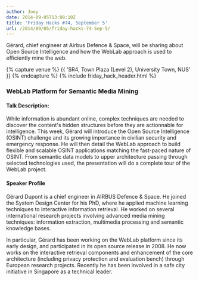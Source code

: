 ```yaml
---
author: Joey
date: 2014-09-05T13:08:10Z
title: 'Friday Hacks #74, September 5'
url: /2014/09/05/friday-hacks-74-Sep-5/
---
```


Gérard, chief engineer at Airbus Defence & Space, will be sharing about Open Source Intelligence and how the WebLab approach is used to efficiently mine the web.

{% capture venue %}
    {{ 'SR4, Town Plaza (Level 2), University Town, NUS' }}
{% endcapture %}
{% include friday_hack_header.html %}


### WebLab Platform for Semantic Media Mining

#### Talk Description:

While information is abundant online, complex techniques are needed to discover the content's hidden structures before they are actionnable for intelligence. This week, Gérard will introduce the Open Source Intelligence (OSINT) challenge and its growing importance in civilian security and emergency response. He will then detail the WebLab approach to build flexible and scalable OSINT applications matching the fast-paced nature of OSINT. From semantic data models to upper architecture passing through selected technologies used, the presentation will do a complete tour of the WebLab project.

#### Speaker Profile

Gérard Dupont is a chief engineer in AIRBUS Defence & Space. He joined the System Design Center for his PhD, where he applied machine learning techniques to interactive information retrieval. He worked on several international research projects involving advanced media mining techniques: information extraction, multimedia processing and semantic knowledge bases.

In particular, Gérard has been working on the WebLab platform since its early design, and participated in its open source release in 2008. He now works on the interactive retrieval components and enhancement of the core architecture (including privacy protection and evaluation bench) through European research projects. Recently he has been involved in a safe city initiative in Singapore as a technical leader.